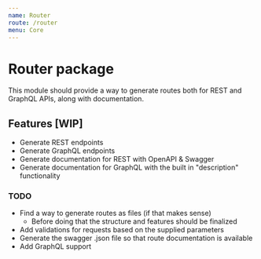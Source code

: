 ```yaml
---
name: Router
route: /router
menu: Core
---
```


# Router package
This module should provide a way to generate routes both for REST and GraphQL APIs,
along with documentation.

## Features [WIP]
- Generate REST endpoints
- Generate GraphQL endpoints
- Generate documentation for REST with OpenAPI & Swagger
- Generate documentation for GraphQL with the built in "description" functionality

### TODO
- Find a way to generate routes as files (if that makes sense)
    - Before doing that the structure and features should be finalized
- Add validations for requests based on the supplied parameters
- Generate the swagger .json file so that route documentation is available
- Add GraphQL support   
